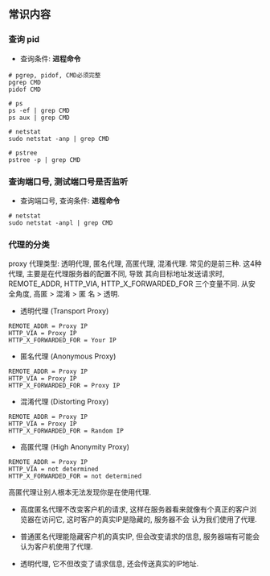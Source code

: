## 常识内容

### 查询 pid

- 查询条件: **进程命令**

```
# pgrep, pidof, CMD必须完整
pgrep CMD
pidof CMD

# ps
ps -ef | grep CMD
ps aux | grep CMD

# netstat
sudo netstat -anp | grep CMD

# pstree
pstree -p | grep CMD
```


### 查询端口号, 测试端口号是否监听

- 查询端口号, 查询条件: **进程命令**

```
# netstat
sudo netstat -anpl | grep CMD
```


### 代理的分类

proxy 代理类型: 透明代理, 匿名代理, 高匿代理, 混淆代理. 常见的是前三种. 这4种代理, 主要是在代理服务器的配置不同, 导致
其向目标地址发送请求时, REMOTE_ADDR, HTTP_VIA, HTTP_X_FORWARDED_FOR 三个变量不同. 从安全角度, 高匿 > 混淆 > 匿
名 > 透明.

- 透明代理 (Transport Proxy)

```
REMOTE_ADDR = Proxy IP
HTTP_VIA = Proxy IP
HTTP_X_FORWARDED_FOR = Your IP
```

- 匿名代理 (Anonymous Proxy)

```
REMOTE_ADDR = Proxy IP
HTTP_VIA = Proxy IP
HTTP_X_FORWARDED_FOR = Proxy IP
```

- 混淆代理 (Distorting Proxy)

```
REMOTE_ADDR = Proxy IP
HTTP_VIA = Proxy IP
HTTP_X_FORWARDED_FOR = Random IP
```

- 高匿代理 (High Anonymity Proxy)

```
REMOTE_ADDR = Proxy IP
HTTP_VIA = not determined
HTTP_X_FORWARDED_FOR = not determined
```

高匿代理让别人根本无法发现你是在使用代理.

- 高度匿名代理不改变客户机的请求, 这样在服务器看来就像有个真正的客户浏览器在访问它, 这时客户的真实IP是隐藏的, 服务器不会
认为我们使用了代理.

- 普通匿名代理能隐藏客户机的真实IP, 但会改变请求的信息, 服务器端有可能会认为客户机使用了代理.

- 透明代理, 它不但改变了请求信息, 还会传送真实的IP地址.